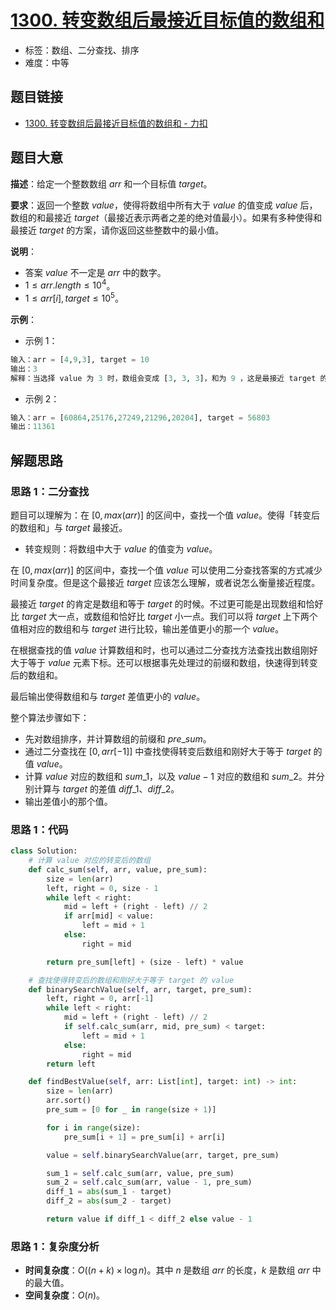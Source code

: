# [1300. 转变数组后最接近目标值的数组和](https://leetcode.cn/problems/sum-of-mutated-array-closest-to-target/)

- 标签：数组、二分查找、排序
- 难度：中等

## 题目链接

- [1300. 转变数组后最接近目标值的数组和 - 力扣](https://leetcode.cn/problems/sum-of-mutated-array-closest-to-target/)

## 题目大意

**描述**：给定一个整数数组 $arr$ 和一个目标值 $target$。

**要求**：返回一个整数 $value$，使得将数组中所有大于 $value$ 的值变成 $value$ 后，数组的和最接近 $target$（最接近表示两者之差的绝对值最小）。如果有多种使得和最接近 $target$ 的方案，请你返回这些整数中的最小值。

**说明**：

- 答案 $value$ 不一定是 $arr$ 中的数字。
- $1 \le arr.length \le 10^4$。
- $1 \le arr[i], target \le 10^5$。

**示例**：

- 示例 1：

```python
输入：arr = [4,9,3], target = 10
输出：3
解释：当选择 value 为 3 时，数组会变成 [3, 3, 3]，和为 9 ，这是最接近 target 的方案。
```

- 示例 2：

```python
输入：arr = [60864,25176,27249,21296,20204], target = 56803
输出：11361
```

## 解题思路

### 思路 1：二分查找

题目可以理解为：在 $[0, max(arr)]$ 的区间中，查找一个值 $value$。使得「转变后的数组和」与 $target$ 最接近。

- 转变规则：将数组中大于 $value$ 的值变为 $value$。

在 $[0, max(arr)]$ 的区间中，查找一个值 $value$ 可以使用二分查找答案的方式减少时间复杂度。但是这个最接近 $target$ 应该怎么理解，或者说怎么衡量接近程度。

最接近 $target$ 的肯定是数组和等于 $target$ 的时候。不过更可能是出现数组和恰好比 $target$ 大一点，或数组和恰好比 $target$ 小一点。我们可以将 $target$ 上下两个值相对应的数组和与 $target$ 进行比较，输出差值更小的那一个 $value$。

在根据查找的值 $value$ 计算数组和时，也可以通过二分查找方法查找出数组刚好大于等于 $value$ 元素下标。还可以根据事先处理过的前缀和数组，快速得到转变后的数组和。

最后输出使得数组和与 $target$ 差值更小的 $value$。

整个算法步骤如下：

- 先对数组排序，并计算数组的前缀和 $pre\_sum$。
- 通过二分查找在 $[0, arr[-1]]$ 中查找使得转变后数组和刚好大于等于 $target$ 的值 $value$。
- 计算 $value$ 对应的数组和 $sum\_1$，以及 $value - 1$ 对应的数组和 $sum\_2$。并分别计算与 $target$ 的差值 $diff\_1$、$diff\_2$。
- 输出差值小的那个值。

### 思路 1：代码

```python
class Solution:
    # 计算 value 对应的转变后的数组
    def calc_sum(self, arr, value, pre_sum):
        size = len(arr)
        left, right = 0, size - 1
        while left < right:
            mid = left + (right - left) // 2
            if arr[mid] < value:
                left = mid + 1
            else:
                right = mid

        return pre_sum[left] + (size - left) * value

    # 查找使得转变后的数组和刚好大于等于 target 的 value
    def binarySearchValue(self, arr, target, pre_sum):
        left, right = 0, arr[-1]
        while left < right:
            mid = left + (right - left) // 2
            if self.calc_sum(arr, mid, pre_sum) < target:
                left = mid + 1
            else:
                right = mid
        return left

    def findBestValue(self, arr: List[int], target: int) -> int:
        size = len(arr)
        arr.sort()
        pre_sum = [0 for _ in range(size + 1)]

        for i in range(size):
            pre_sum[i + 1] = pre_sum[i] + arr[i]

        value = self.binarySearchValue(arr, target, pre_sum)

        sum_1 = self.calc_sum(arr, value, pre_sum)
        sum_2 = self.calc_sum(arr, value - 1, pre_sum)
        diff_1 = abs(sum_1 - target)
        diff_2 = abs(sum_2 - target)

        return value if diff_1 < diff_2 else value - 1
```

### 思路 1：复杂度分析

- **时间复杂度**：$O((n + k) \times \log n)$。其中 $n$ 是数组 $arr$ 的长度，$k$ 是数组 $arr$ 中的最大值。
- **空间复杂度**：$O(n)$。

